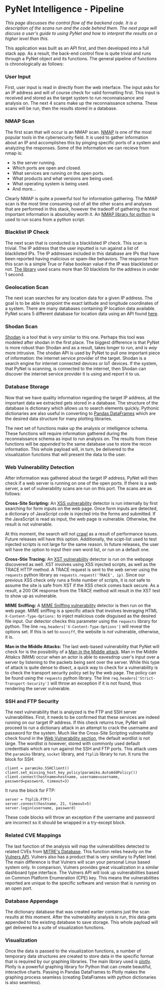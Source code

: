 # PyNet Intelligence - Pipeline
*This page discusses the control flow of the backend code.  It is a description of the scans run and the code behind them.  The next page will discuss a user's guide to using PyNet and how to interpret the results on a higher level than this.*

This application was built as an API first, and then developed into a full stack app. As a result, the back-end control flow is quite trivial and runs through a PyNet object and its functions. The general pipeline of functions is chronologically as follows:

### User Input

First, user input is read in directly from the web interface.  The input asks for an IP address and will of course check for valid formatting first.  This input is received and stored as the target system to run reconnaissance and analysis on.  The next 4 scans make up the reconnaissance schema.  These scans will be run, then the results stored in a database.

### NMAP Scan

The first scan that will occur is an NMAP scan.  [NMAP](https://nmap.org/) is one of the most popular tools in the cybersecurity field.  It is used to gather information about an IP and accomplishes this by pinging specific ports of a system and analyzing the responses.  Some of the information we can recieve from nmap is:

* Is the server running.
* Which ports are open and closed.
* What services are running on the open ports.
* What products and what versions are being used.
* What operating system is being used.
* And more...

Clearly NMAP is quite a powerful tool for information gathering.  The NMAP scan is the most time consuming out of all the other scans and analyses that are performed in this stack, however the tradeoff of gathering the most important information is absolutley worth it. An [NMAP library for python](https://pypi.org/project/python-nmap/) is used to run scans from a python script. 

### Blacklist IP Check

The next scan that is conducted is a blacklisted IP check.  This scan is trivial.  The IP address that the user inputted is run against a list of blacklisted IPs.  The IP addresses included in this database are IPs that have been reported having malicious or spam-like behaviors.  The response from this scan is a simple True or False boolean value if the IP was blacklisted or not. [The library](https://pypi.org/project/pydnsbl/) used scans more than 50 blacklists for the address in under 1 second.

### Geolocation Scan

The next scan searches for any location data for a given IP address. The goal is to be able to pinpoint the exact latitude and longitude coordinates of a system.  There are many databases containing IP location data available.  PyNet scans 5 different database for location data using an API found [here](https://github.com/tomas-net/ip2geotools).

### Shodan Scan

[Shodan](https://www.shodan.io/) is a tool that is *very* similar to this one.  Perhaps this tool was modeled after shodan in the first place.  The biggest difference is that PyNet is more robust than Shodan and as a result, takes longer to run, and is *way* more intrusive. The shodan API is used by PyNet to pull one important piece of information: the internet service provider of the target. Shodan is a search engine for internet connected devices or IoT devices. If the system, that PyNet is scanning, is connected to the internet, then Shodan can discover the internet service provider it is using and report it to us. 

### Database Storage

Now that we have quality information regarding the target IP address, all the important data we extracted gets stored in a database. The structure of the database is dictionary which allows us to search elements quickly. Pythonic dictionaries are also useful in converting to [Pandas DataFrames](https://www.geeksforgeeks.org/python-pandas-dataframe/) which are the desired data structure for many plotting libraries.

The next set of functions make up the analysis or intelligence schema.  These functions will require information gathered during the reconnaissance schema as input to run analysis on.  The results from these functions will be *appended* to the same database use to store the recon information. This whole payload will, in turn, be delivered to the visualization functions that will present the data to the user.

### Web Vulnerability Detection

After information was gathered about the target IP address, PyNet will then check if a web server is running on one of the open ports. If there is a web server, a set of vulnerability scans are run on this port.  The scans are as follows:

**Cross-Site Scripting:** An [XSS vulnerability](https://www.acunetix.com/websitesecurity/cross-site-scripting/) detector is run internally by first searching for form inputs on the web page.  Once form inputs are detected, a dictionary of JavaScript code is injected into the forms and submitted.  If the JavaScript is read as input, the web page is vulnerable. Otherwise, the result is not vulnerable.

At this moment, the search will not [crawl](https://www.sovrn.com/blog/website-crawling-information/) as a result of performance issues. Future releases will have this option. Additionally, the scipt-list used to test injected scripts is not large for the same reason. In future releases, the user will have the option to input their own word list, or run on a default one.

**Cross-Stie Tracing:** An [XST vulnerability](https://owasp.org/www-community/attacks/Cross_Site_Tracing) detector is run on the webpage discovered as well.  XST involves using XSS injected scripts, as well as the TRACE HTTP method.  A TRACE request is sent to the web server using the `requests` python library as `requests.request('TRACE', ip)`. Since our previous XSS check only runs a finite number of scripts, it is *not* safe to assume the site is safe from XST if the XSS check comes back secure.  As a result, a 200 OK response from the TRACE method will result in the XST test to show up as vulnerable.

**MIME Sniffing:** A [MIME Sniffing vulnerability](https://www.keycdn.com/support/what-is-mime-sniffing) detector is then run on the web page. MIME sniffing is a specific attack that involves leveraging HTML `X-Content-Type-Options:` to inject malicious code disguised as the desired file input.  Our detector checks this parameter using the `requests` library for python. The line `req.headers['X-Content-Type-Options']` will reveal the options set. If this is set to `nosniff`, the website is *not* vulnerable, otherwise, it is.

**Man in the Middle Attacks:** The last web-based vulnerability that PyNet will check for is the possibility of a [Man in the Middle attack](https://www.imperva.com/learn/application-security/man-in-the-middle-attack-mitm/). Man in the Middle Attakcs (MitM) occur when an actor is able to eavesdrop user's input over a server by listening to the packets being sent over the server.  While this type of attack is quite dense to disect, a quick way to check for a vulnerability is to check the transport security policy set by the web page. The policy can be found using the `requests` python library.  The line `req.headers['Strict-Transport-Security']` will throw an exception if it is not found, thus rendering the server vulnerable.

### SSH and FTP Security

The next vulnerability that is analyzed is the FTP and SSH server vulnerabilities. First, it needs to be confirmed that these services are indeed running on our target IP address.  If this check returns true, PyNet will proceed to run a dictionary attack in an attempt to crack the username and password for the system.  Much like the Cross-Site Scripting vulnerability check found in the [Web Vulnerability section](#web-vulnerability-detection), the default wordlist is not large.  The wordlist *is* however, stored with commonly used default credenttials which are run against the SSH and FTP ports. This attack uses the `paramiko` library, `socket` library, and `ftplib` library to run. It runs the block for SSH:
```
client = paramiko.SSHClient()
client.set_missing_host_key_policy(paramiko.AutoAddPolicy())
client.connect(hostname=hostname, username=username, password=password, timeout=3)
```

It runs the block for FTP:
```
server = ftplib.FTP()
server.connect(hostname, 21, timeout=5)
server.login(username, password)
```

These code blocks will throw an exception if the username and password are incorrect so it should be wrapped in a try-except block.

### Related CVE Mappings

The last function of the analysis will map the vulnerabilities detected to related CVEs from [MITRE's Database](https://cve.mitre.org/).  This function relies heavily on the [Vulners API](https://github.com/vulnersCom/api). Vulners also has a product that is very simillary to PyNet Intel.  The main difference is that Vulners will scan your personal Linux based system only. In comparison, Vulners provides great visualization in a similar dashboard type interface. The Vulners API will look up vulnerabilities based on Common Platform Enumeration (CPE) key.  This means the vulnerabilities reported are unique to the specific software and version that is running on an open port.


### Database Appendage

The dictionary database that was created earlier contains just the scan results at this moment.  After the vulnerability analysis is run, this data gets appended to the existing database to save storage. This whole payload will get delivered to a suite of visualization functions.

### Visualization

Once the data is passed to the visualization functions, a number of temporary data structures are created to store data in the specific format that is required by our graphing libraries.  The main library used is [plotly](https://plotly.com/).  Plotly is a powerful graphing library for Python that can create beautiful, interactive charts.  Passing in Pandas DataFrames to Plotly makes the graphing process seamless (creating DataFrames with python dictionaries is also seamless).











